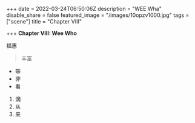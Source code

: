+++
date = 2022-03-24T06:50:06Z
description = "WEE Wha"
disable_share = false
featured_image = "/images/10opzv1000.jpg"
tags = ["scene"]
title = "Chapter VIII"

+++
**Chapter VIII: Wee Who**

福惠

> 丰富

* 等
* 非
* 看

1. 滴
2. 从
3. 来
